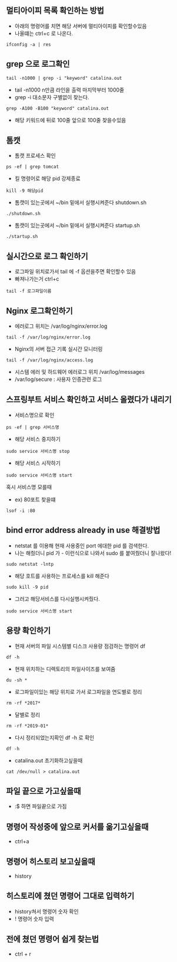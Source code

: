 ## 멀티아이피 목록 확인하는 방법

- 아래의 명령어를 치면 해당 서버에 멀티아이피를 확인할수있음 
- 나올떄는 ctrl+c 로 나온다.
~~~
ifconfig -a | res
~~~

## grep 으로 로그확인
~~~
tail -n1000 | grep -i "keyword" catalina.out
~~~
- tail -n1000 n만큼 라인을 출력 마지막부터 1000줄
- grep -i 대소문자 구별없이 찾는다.

~~~
grep -A100 -B100 "keyword" catalina.out
~~~
- 해당 키워드에 뒤로 100줄 앞으로 100줄 찾을수있음

## 톰캣
- 톰캣 프로세스 확인
~~~
ps -ef | grep tomcat
~~~

- 킬 명령어로 해당 pid 강제종료
~~~
kill -9 해당pid
~~~

- 톰캣이 있는곳에서 ~/bin 밑에서 실행시켜준다 shutdown.sh 
~~~
./shutdown.sh
~~~

- 톰캣이 있는곳에서 ~/bin 밑에서 실행시켜준다 startup.sh 
~~~
./startup.sh
~~~


## 실시간으로 로그 확인하기
- 로그파일 위치로가서 tail 에 -f 옵션을주면 확인할수 있음
- 빠져나가는거 ctrl+c
~~~
tail -f 로그파일이름
~~~


## Nginx 로그확인하기

- 에러로그 위치는 /var/log/nginx/error.log
~~~
tail -f /var/log/nginx/error.log
~~~

- Nginx의 서버 접근 기록 실시간 모니터링
~~~
tail -f /var/log/nginx/access.log
~~~

- 시스템 에러 및 하드웨어 에러로그 위치 /var/log/messages
- /var/log/secure : 사용자 인증관련 로그


## 스프링부트 서비스 확인하고 서비스 올렸다가 내리기

- 서비스명으로 확인
~~~
ps -ef | grep 서비스명
~~~

- 해당 서비스 중지하기
~~~
sudo service 서비스명 stop
~~~

- 해당 서비스 시작하기
~~~
sudo service 서비스명 start
~~~

혹시 서비스명 모를때
- ex) 80포트 찾을떄
~~~
lsof -i :80
~~~


## bind error address already in use 해결방법

- netstat 를 이용해 현재 사용중인 port 에대한 pid 를 검색한다.
 - 나는 해줬더니 pid 가 - 이런식으로 나와서 sudo 를 붙여줬더니 잘나왔다!
~~~
sudo netstat -lntp         
~~~

- 해당 호트를 사용하는 프로세스를 kill 해준다
~~~
sudo kill -9 pid
~~~

- 그러고 해당서비스를 다시실행시켜줬다.
~~~
sudo service 서비스명 start
~~~


## 용량 확인하기

- 현재 서버의 파일 시스템별 디스크 사용량 점검하는 명령어 df 
~~~
df -h
~~~

- 현재 위치하는 디렉토리의 파일사이즈를 보여줌
~~~
du -sh *
~~~

- 로그파일이있는 해당 위치로 가서 로그파일을 연도별로 정리
~~~
rm -rf *2017*
~~~

- 달별로 정리 
~~~
rm -rf *2019-01*
~~~

- 다시 정리되었는지확인 df -h 로 확인
~~~
df -h
~~~

-  catalina.out 초기화하고싶을때 
~~~
cat /dev/null > catalina.out
~~~


## 파일 끝으로 가고싶을때
- :$  하면 파일끝으로 가짐

## 명령어 작성중에 앞으로 커서를 옮기고싶을때
- ctrl+a

## 명령어 히스토리 보고싶을때
- history 

## 히스토리에 쳤던 명령어 그대로 입력하기 
- history쳐서 명령어 숫자 확인
- ! 명령어 숫자 입력

## 전에 쳤던 명령어 쉽게 찾는법
- ctrl + r 


